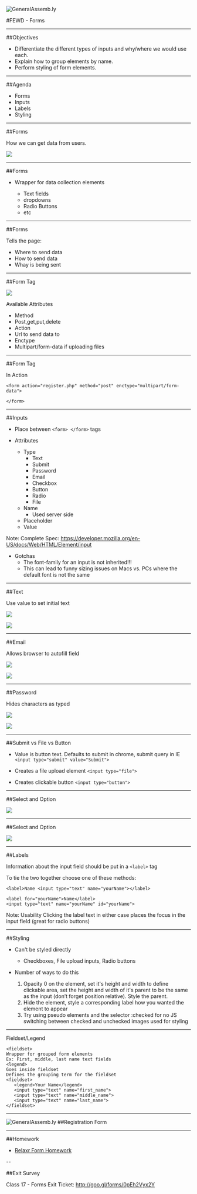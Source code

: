 ![GeneralAssemb.ly](../../img/icons/FEWD_Logo.png)

#FEWD - Forms

---
##Objectives

*  Differentiate the different types of inputs and why/where we would use each.
*  Explain how to group elements by name.
*  Perform styling of form elements.

---
##Agenda

* Forms
* Inputs
* Labels
* Styling

---

##Forms

How we can get data from users.

![](../../img/unit_2/forms.png)

---

##Forms

*  Wrapper for data collection elements 

   *  Text fields
   *  dropdowns
   *  Radio Buttons 
   *  etc
   
---


##Forms

Tells the page: 

* Where to send data
* How to send data
* Whay is being sent

---

##Form Tag

![](../../img/unit_2/form_tag.png)

Available Attributes

*  Method
*  Post,get,put,delete
*  Action
*  Url to send data to
*  Enctype
*  Multipart/form-data if uploading files

---


##Form Tag

In Action

```
<form action="register.php" method="post" enctype="multipart/form-data">
   
</form>
```

---

##Inputs

*  Place between ```<form> </form>``` tags

*  Attributes
   *  Type 
      *  Text
      *  Submit
      *  Password
      *  Email
      *  Checkbox
      *  Button
      *  Radio
      *  File
   *  Name
      *  Used server side 
   *  Placeholder
   *  Value

Note:
Complete Spec: <https://developer.mozilla.org/en-US/docs/Web/HTML/Element/input>

*  Gotchas
   *  The font-family for an input is not inherited!!!
   *  This can lead to funny sizing issues on Macs vs. PCs where the default font is not the same


---


##Text

Use value to set initial text


![](../../img/unit_2/text.png)

![](../../img/unit_2/forms.png)

---

##Email

Allows browser to autofill field

![](../../img/unit_2/email_type.png)

![](../../img/unit_2/email.png)


---

##Password

Hides characters as typed

![](../../img/unit_2/password_type.png)

![](../../img/unit_2/password.png)

---

##Submit vs File vs Button

*  Value is button text. Defaults to submit in chrome, submit query in IE ```<input type="submit" value="Submit">```


*  Creates a file upload element ```<input type="file">```


*  Creates clickable button ```<input type="button">```

---

##Select and Option

![](../../img/unit_2/select.png)

---

##Select and Option

![](../../img/unit_2/select_type.png)

---

##Labels

Information about the input field should be put in a ```<label>``` tag

To tie the two together choose one of these methods:

```
<label>Name <input type="text" name="yourName"></label>
```

```
<label for="yourName">Name</label>
<input type="text" name="yourName" id="yourName">
```

Note:
Usability
Clicking the label text in either case places the focus in the input field (great for radio buttons)

---

##Styling

*  Can't be styled directly
   *  Checkboxes, File upload inputs, Radio buttons

*  Number of ways to do this 
   1. Opacity 0 on the element, set it's height and width to define clickable area, set the height and width of it's parent to be the same as the input (don’t forget position relative). Style the parent.
   2. Hide the element, style a corresponding label how you wanted the element to appear
   3. Try using pseudo elements and the selector :checked for no JS switching between checked and unchecked images used for styling

---

Fieldset/Legend

```
<fieldset>
Wrapper for grouped form elements
Ex: First, middle, last name text fields
<legend>
Goes inside fieldset
Defines the grouping term for the fieldset
<fieldset>
   <legend>Your Name</legend>
   <input type="text" name="first_name">
   <input type="text" name="middle_name">
   <input type="text" name="last_name">
</fieldset>
```

---

![GeneralAssemb.ly](../../img/icons/exercise_icon_md.png)
##Registration Form

---

##Homework

*	[Relaxr Form Homework](https://github.com/ga-students/FEWD-DC-17/tree/master/Week_10_Forms/Assignment)

--

##Exit Survey 

Class 17 - Forms Exit Ticket: http://goo.gl/forms/0pEh2Vyx2Y
